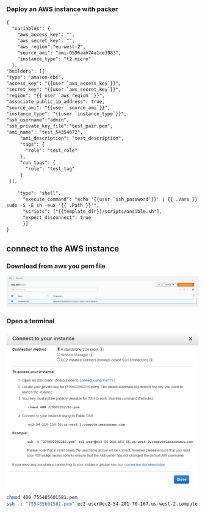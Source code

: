 ### Deploy an AWS instance with packer 
```
{
  "variables": {
    "aws_access_key": "",
    "aws_secret_key": "",
    "aws_region":"eu-west-2",
    "source_ami": "ami-0596aab74a1ce3983",
    "instance_type": "t2.micro"
  },
"builders": [{
"type": "amazon-ebs",
"access_key": "{{user `aws_access_key`}}",
"secret_key": "{{user `aws_secret_key`}}",
"region": "{{ user `aws_region` }}",
"associate_public_ip_address": true,
"source_ami": "{{user `source_ami`}}",
"instance_type": "{{user `instance_type`}}",
"ssh_username":"admin",
"ssh_private_key_file":"test_pair.pem",
"ami_name": "test_54354672",
     "ami_description": "test_description", 
     "tags": {
       "role": "test_role"
     },
     "run_tags": {
       "role": "test_tag"
     }
 }],  

    "type": "shell",
      "execute_command": "echo '{{user `ssh_password`}}' | {{ .Vars }} sudo -S -E sh -eux '{{ .Path }}'",
      "scripts": ["{{template_dir}}/scripts/ansible.sh"],
      "expect_disconnect": true
      }]
}
```

## connect to the AWS instance
### Download from aws you pem file
![](https://raw.githubusercontent.com/SuperMarioOfficial/Build-your-own-vagrant.box/master/tutorials/data/1.PNG)
### Open a terminal
![](https://raw.githubusercontent.com/SuperMarioOfficial/Build-your-own-vagrant.box/master/tutorials/data/2.PNG)
``` bash
chmod 400 755485601581.pem
ssh -i "755485601581.pem" ec2-user@ec2-54-201-70-167.us-west-2.compute.amazonaws.com
```
